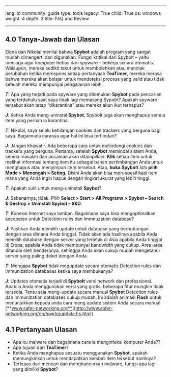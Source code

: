 

---

lang: id
community: guide
type: tools
legacy: True
child: True
os: windows
weight: 4
depth: 3
title: FAQ and Review

---

<a name="4.1"></a>
## 4.0 Tanya-Jawab dan Ulasan ##

Elena dan Nikolai menilai bahwa **Spybot**  adalah program yang sangat mudah dimengerti dan digunakan.  Fungsi kritikal dari Spybolt – yaitu menjaga agar komputer bebas dari spyware – bekerja secara otomatis. Walaupun, mereka sedikit takut untuk membolehkan atau menolak perubahan ketika merespons setiap pertanyaan **TeaTimer**, mereka merasa bahwa mereka akan belajar untuk mendeteksi process yang valid atau tidak setelah mereka mempunyai pengalaman lebih.

<div class="background" markdown="1">

***T***: Apa yang terjadi pada spyware yang ditemukan **Spybot**  pada pencarian yang terdahulu saat saya tidak lagi memasang Sypobt? Apakah spyware tersebut akan tetap “dikarantina” atau mereka akan ikut terhapus? 

***J***: Ketika Anda meng-uninstal **Spybot**, Spybolt juga akan menghapus semua item yang pernah ia karantina.

***T***: Nikolai, saya selalu kehilangan cookies dan trackers yang berguna bagi saya. Bagaimana caranya agar hal ini bisa terhindari? 

***J***: Jangan khawatir. Ada beberapa cara untuk melindungi cookies dan trackers yang berguna. Pertama, setelah **Spybot**  memindai sistem Anda, semua masalah dan ancaman akan ditampilkan. **Klik** setiap item untuk melihat informasi tentang item itu sebagai bahan pertimbangan Anda untuk menghapus atau menyimpan item tersebut. Atau, **buka Spybolt** *lalu* **pilih Mode > Menengah > Seting**. Disini Anda akan bisa men-spesifikasi item mana yang Anda ingin hapus dengan tingkat akurat yang lebih tinggi.

***T***: Apakah sulit untuk meng-uninstall **Spybot**?

***J***: Sebenarnya, tidak. *Pilih* **Select > Start > All Programs > Spybot – Search & Destroy > Uninstall Spybot – S&D**.

***T***: Koneksi Internet saya lamban. Bagaimana saya bisa mengoptimalkan kecepatan untuk Detection rules dan Immnuzation database? 

***J***: Pastikan Anda memilih update untuk database yang berhubungan dengan area dimana Anda tinggal. Tidak akan ada hasilnya apabila Anda memilih database dengan server yang terletak di Asia apabila Anda tinggal di Eropa, apabila Anda tidak mempunyai bandwidth yang cukup. Area-area ditandai oleh benderanya, sehingga Anda akan cukup mudah mengetahui server yang paling deket dengan Anda.

***T***: Mengapa **Spybot** tidak megupdate secara otomatis Detection rules dan Immunization databases ketika saya membukanya?

***J***: Updates otomatis terjadi di **Spybolt** versi network dan professional. Apabila Anda menggunakan versi yang gratis, beberapa fitur mungkin tidak tersedia. Tentu saja meng-update secara manual **Spybot** Detection rules dan Immunization databases cukup mudah. Ini adalah animasi **Flash** untuk menunjukkan kepada anda cara meng update sistem Anda secara manual [**www.safer-networking.org**](http://www.safer-networking.org/en/howto/update.hs.html)

</div>

<a name="4.1"></a>
## 4.1 Pertanyaan Ulasan ##

- Apa itu malware dan bagaimana cara ia menginfeksi komputer Anda??
- Apa tujuan dari  **TeaTimer**?
- Ketika Anda menghapus sesuatu menggunakan **Spybot**, apakah memungkinkan untuk mendapatkan kembali item tersebut nantinya?
- Terlepas dari mencari dan menghancurkan malware, fungsi apa lagi yang dimiliki **Spybot**?



